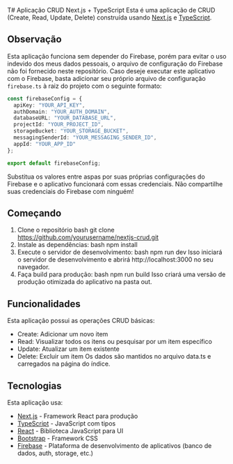 T# Aplicação CRUD Next.js + TypeScript
Esta é uma aplicação de CRUD (Create, Read, Update, Delete) construída usando [Next.js](https://nextjs.org/) e [TypeScript](https://www.typescriptlang.org/).

## Observação

Esta aplicação funciona sem depender do Firebase, porém para evitar o uso indevido dos meus dados pessoais, o arquivo de configuração do Firebase não foi fornecido neste repositório. Caso deseje executar este aplicativo com o Firebase, basta adicionar seu próprio arquivo de configuração `firebase.ts` à raiz do projeto com o seguinte formato:

```ts
const firebaseConfig = {
  apiKey: "YOUR_API_KEY",
  authDomain: "YOUR_AUTH_DOMAIN",
  databaseURL: "YOUR_DATABASE_URL",
  projectId: "YOUR_PROJECT_ID",
  storageBucket: "YOUR_STORAGE_BUCKET",
  messagingSenderId: "YOUR_MESSAGING_SENDER_ID",
  appId: "YOUR_APP_ID"  
};

export default firebaseConfig; 

```

Substitua os valores entre aspas por suas próprias configurações do Firebase e o aplicativo funcionará com essas credenciais. Não compartilhe suas credenciais do Firebase com ninguém!


## Começando
1. Clone o repositório
bash
git clone https://github.com/yourusername/nextjs-crud.git
2. Instale as dependências:
bash
npm install 
3. Execute o servidor de desenvolvimento:
bash
npm run dev
Isso iniciará o servidor de desenvolvimento e abrirá http://localhost:3000 no seu navegador.
4. Faça build para produção:
bash
npm run build
Isso criará uma versão de produção otimizada do aplicativo na pasta out.
## Funcionalidades
Esta aplicação possui as operações CRUD básicas:
- Create: Adicionar um novo item
- Read: Visualizar todos os itens ou pesquisar por um item específico
- Update: Atualizar um item existente
- Delete: Excluir um item
Os dados são mantidos no arquivo data.ts e carregados na página do índice.
## Tecnologias
Esta aplicação usa: 
- [Next.js](https://nextjs.org/) - Framework React para produção
- [TypeScript](https://www.typescriptlang.org/) - JavaScript com tipos 
- [React](https://reactjs.org/) - Biblioteca JavaScript para UI
- [Bootstrap](https://getbootstrap.com/) - Framework CSS 
- [Firebase](https://firebase.google.com/) - Plataforma de desenvolvimento de aplicativos (banco de dados, auth, storage, etc.)
